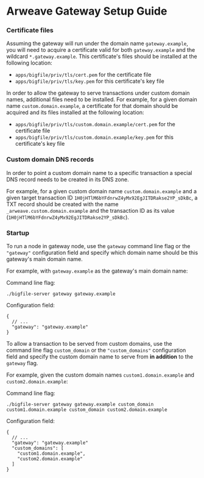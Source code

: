 # Arweave Gateway Setup Guide

### Certificate files

Assuming the gateway will run under the domain name `gateway.example`, you will need to acquire a  certificate valid for both `gateway.example` and the wildcard `*.gateway.example`. This certificate's files should be installed at the following location:

- `apps/bigfile/priv/tls/cert.pem` for the certificate file
- `apps/bigfile/priv/tls/key.pem` for this certificate's key file

In order to allow the gateway to serve transactions under custom domain names, additional files need to be installed. For example, for a given domain name `custom.domain.example`, a certificate for that domain should be acquired and its files installed at the following location:

- `apps/bigfile/priv/tls/custom.domain.example/cert.pem` for the certificate file
- `apps/bigfile/priv/tls/custom.domain.example/key.pem` for this certificate's key file

### Custom domain DNS records

In order to point a custom domain name to a specific transaction a special DNS record needs to be created in its DNS zone.

For example, for a given custom domain name `custom.domain.example` and a given target transaction ID `1H0jHTlM6bYFdnrwZ4yMx92EgJITDRakse2YP_sDkBc`, a TXT record should be created with the name `_arweave.custom.domain.example` and the transaction ID as its value (`1H0jHTlM6bYFdnrwZ4yMx92EgJITDRakse2YP_sDkBc`).

### Startup

To run a node in gateway node, use the `gateway` command line flag or the `"gateway"` configuration field and specify which domain name should be this gateway's main domain name.

For example, with `gateway.example` as the gateway's main domain name:

Command line flag:
```
./bigfile-server gateway gateway.example
```

Configuration field:
```jsonc
{
  // ...
  "gateway": "gateway.example"
}
```

To allow a transaction to be served from custom domains, use the command line flag `custom_domain` or the `"custom_domains"` configuration field and specify the custom domain name to serve from **in addition** to the `gateway` flag.

For example, given the custom domain names `custom1.domain.example` and `custom2.domain.example`:

Command line flag:
```
./bigfile-server gateway gateway.example custom_domain custom1.domain.example custom_domain custom2.domain.example
```

Configuration field:
```jsonc
{
  // ...
  "gateway": "gateway.example"
  "custom_domains": [
    "custom1.domain.example",
    "custom2.domain.example"
  ]
}
```
